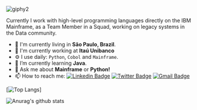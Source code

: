 
![giphy2](https://user-images.githubusercontent.com/40063504/87206039-36234c80-c2df-11ea-83bc-0a6171bfd782.gif)

Currently I work with high-level programming languages directly on the IBM Mainframe, as a Team Member in a Squad, working on legacy systems in the Data community.

-  📍  I'm currently living in **São Paulo, Brazil**.
- 🏢 I'm currently working at **Itaú Unibanco**
- ⚙️ I use daily: `Python`, `Cobol` and `Mainframe`.
- 🌱 I’m currently learning **Java**.
- 💬 Ask me about **Mainframe** or **Python!**
- 📫 How to reach me:
[![Linkedin Badge](https://img.shields.io/badge/-LinkedIn-blue?style=flat-square&logo=Linkedin&logoColor=white&link=https://www.linkedin.com/in/vin%C3%ADcius-a-45180ab2/)](https://www.linkedin.com/in/vin%C3%ADcius-a-45180ab2/)
[![Twitter Badge](https://img.shields.io/badge/-Twitter-1ca0f1?style=flat-square&labelColor=1ca0f1&logo=twitter&logoColor=white&link=https://twitter.com/vmeazevedo)](https://twitter.com/vmeazevedo)
[![Gmail Badge](https://img.shields.io/badge/-Gmail-c14438?style=flat-square&logo=Gmail&logoColor=white&link=mailto:vmeazevedo@gmail.com)](mailto:vmeazevedo@gmail.com)

[![Top Langs](https://github-readme-stats.vercel.app/api/top-langs/?username=vmeazevedo&layout=compact)]

![Anurag's github stats](https://github-readme-stats.vercel.app/api?username=vmeazevedo&show_icons=true&theme=radical)

